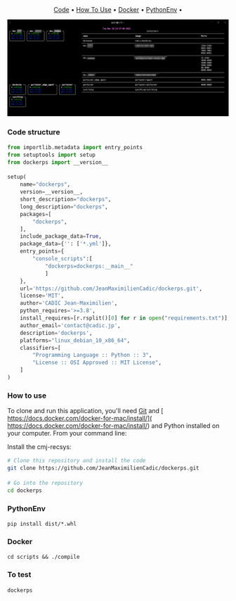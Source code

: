 
<h1 align="center">
  <br>
  <a href="https://drive.google.com/uc?id=1eU3omWjiGGhvEEaTmDqh2kkhLPKlcgu1"><img src="https://drive.google.com/uc?id=1eU3omWjiGGhvEEaTmDqh2kkhLPKlcgu1" alt="" width="200"></a>
  <br>
  <br>
</h1>

<p align="center">
  <a href="#code-structure">Code</a> •
  <a href="#how-to-use">How To Use</a> •
  <a href="#docker">Docker</a> •
  <a href="#PythonEnv">PythonEnv</a> •

[comment]: <> (  <a href="#notebook">Notebook </a> •)
</p>

![alt text](imgs/imgs.png)

### Code structure
```python
from importlib.metadata import entry_points
from setuptools import setup
from dockerps import __version__

setup(
    name="dockerps",
    version=__version__,
    short_description="dockerps",
    long_description="dockerps",
    packages=[
        "dockerps",
    ],
    include_package_data=True,
    package_data={'': ['*.yml']},
    entry_points={
        "console_scripts":[
            "dockerps=dockerps:__main__"
            ]
    },
    url='https://github.com/JeanMaximilienCadic/dockerps.git',
    license='MIT',
    author='CADIC Jean-Maximilien',
    python_requires='>=3.8',
    install_requires=[r.rsplit()[0] for r in open("requirements.txt")],
    author_email='contact@cadic.jp',
    description='dockerps',
    platforms="linux_debian_10_x86_64",
    classifiers=[
        "Programming Language :: Python :: 3",
        "License :: OSI Approved :: MIT License",
    ]
)

```

### How to use
To clone and run this application, you'll need [Git](https://git-scm.com) and [ https://docs.docker.com/docker-for-mac/install/]( https://docs.docker.com/docker-for-mac/install/) and Python installed on your computer. 
From your command line:

Install the cmj-recsys:
```bash
# Clone this repository and install the code
git clone https://github.com/JeanMaximilienCadic/dockerps.git

# Go into the repository
cd dockerps
```


### PythonEnv
```
pip install dist/*.whl
``` 

### Docker
```shell
cd scripts && ./compile
```

### To test
```
dockerps
```